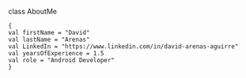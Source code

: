 
class AboutMe 
   
    {
    val firstName = "David" 
    val lastName = "Arenas" 
    val LinkedIn = "https://www.linkedin.com/in/david-arenas-aguirre"
    val yearsOfExperience = 1.5
    val role = "Android Developer"
    }
    
